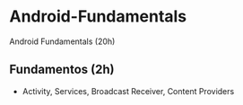 # Android-Fundamentals
Android Fundamentals (20h)

## Fundamentos (2h)
  
  - Activity, Services, Broadcast Receiver, Content Providers
     
